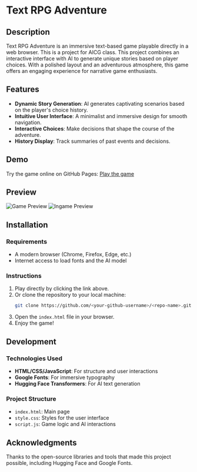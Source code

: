 # Text RPG Adventure

## Description
Text RPG Adventure is an immersive text-based game playable directly in a web browser. This is a project for AICG class. This project combines an interactive interface with AI to generate unique stories based on player choices. With a polished layout and an adventurous atmosphere, this game offers an engaging experience for narrative game enthusiasts.

## Features
- **Dynamic Story Generation**: AI generates captivating scenarios based on the player's choice history.
- **Intuitive User Interface**: A minimalist and immersive design for smooth navigation.
- **Interactive Choices**: Make decisions that shape the course of the adventure.
- **History Display**: Track summaries of past events and decisions.

## Demo
Try the game online on GitHub Pages: [Play the game](https://zarakiro.github.io/Text-Adventure-RPG/)

## Preview
![Game Preview](https://github.com/user-attachments/assets/8123ba87-7279-4ccd-97ab-a3e870a195aa)
![Ingame Preview](https://github.com/user-attachments/assets/9837ef7e-8d2a-4773-ae57-2c49bd5192ec)


## Installation

### Requirements
- A modern browser (Chrome, Firefox, Edge, etc.)
- Internet access to load fonts and the AI model

### Instructions
1. Play directly by clicking the link above.
2. Or clone the repository to your local machine:
   ```bash
   git clone https://github.com/<your-github-username>/<repo-name>.git
   ```
3. Open the `index.html` file in your browser.
4. Enjoy the game!

## Development

### Technologies Used
- **HTML/CSS/JavaScript**: For structure and user interactions
- **Google Fonts**: For immersive typography
- **Hugging Face Transformers**: For AI text generation

### Project Structure
- `index.html`: Main page
- `style.css`: Styles for the user interface
- `script.js`: Game logic and AI interactions

## Acknowledgments
Thanks to the open-source libraries and tools that made this project possible, including Hugging Face and Google Fonts.


